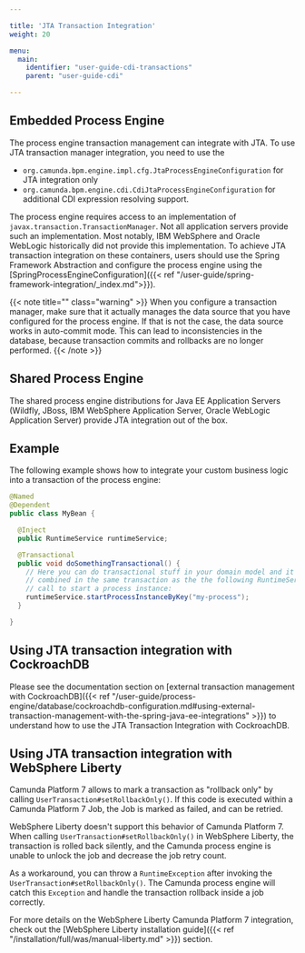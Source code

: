 ```yaml
---

title: 'JTA Transaction Integration'
weight: 20

menu:
  main:
    identifier: "user-guide-cdi-transactions"
    parent: "user-guide-cdi"

---
```


## Embedded Process Engine

The process engine transaction management can integrate with JTA. To use JTA transaction
manager integration, you need to use the

* `org.camunda.bpm.engine.impl.cfg.JtaProcessEngineConfiguration` for JTA integration only
* `org.camunda.bpm.engine.cdi.CdiJtaProcessEngineConfiguration` for additional CDI expression
  resolving support.
  
The process engine requires access to an implementation of `javax.transaction.TransactionManager`. Not all application servers provide such an implementation. Most notably, IBM WebSphere and Oracle WebLogic historically did not provide this  implementation. To achieve JTA transaction integration on these containers, users should use the Spring Framework Abstraction and configure the process engine using the [SpringProcessEngineConfiguration]({{< ref "/user-guide/spring-framework-integration/_index.md">}}).
  
{{< note title="" class="warning" >}}
  When you configure a transaction manager, make sure that it actually manages the data source that
  you have configured for the process engine. If that is not the case, the data source works in auto-commit mode. 
  This can lead to inconsistencies in the database, because transaction commits and rollbacks are no longer performed.
{{< /note >}}

## Shared Process Engine

The shared process engine distributions for Java EE Application Servers (Wildfly, JBoss, IBM WebSphere Application Server, Oracle WebLogic Application Server) provide JTA integration out of the box.

## Example

The following example shows how to integrate your custom business logic into a transaction of the process engine:

```java
@Named
@Dependent
public class MyBean {

  @Inject
  public RuntimeService runtimeService;

  @Transactional
  public void doSomethingTransactional() {
    // Here you can do transactional stuff in your domain model and it will be 
    // combined in the same transaction as the the following RuntimeService API 
    // call to start a process instance:
    runtimeService.startProcessInstanceByKey("my-process");
  }

}
```

## Using JTA transaction integration with CockroachDB

Please see the documentation section on [external transaction management with CockroachDB]({{< ref "/user-guide/process-engine/database/cockroachdb-configuration.md#using-external-transaction-management-with-the-spring-java-ee-integrations" >}})
to understand how to use the JTA Transaction Integration with CockroachDB.

## Using JTA transaction integration with WebSphere Liberty

Camunda Platform 7 allows to mark a transaction as "rollback only" by calling `UserTransaction#setRollbackOnly()`.
If this code is executed within a Camunda Platform 7 Job, the Job is marked as failed, and can be retried.

WebSphere Liberty doesn't support this behavior of Camunda Platform 7. When calling `UserTransaction#setRollbackOnly()`
in WebSphere Liberty, the transaction is rolled back silently, and the Camunda process engine is unable to unlock the
job and decrease the job retry count.

As a workaround, you can throw a `RuntimeException` after invoking the `UserTransaction#setRollbackOnly()`. The Camunda
process engine will catch this `Exception` and handle the transaction rollback inside a job correctly.

For more details on the WebSphere Liberty Camunda Platform 7 integration, check
out the [WebSphere Liberty installation guide]({{< ref "/installation/full/was/manual-liberty.md" >}}) section.